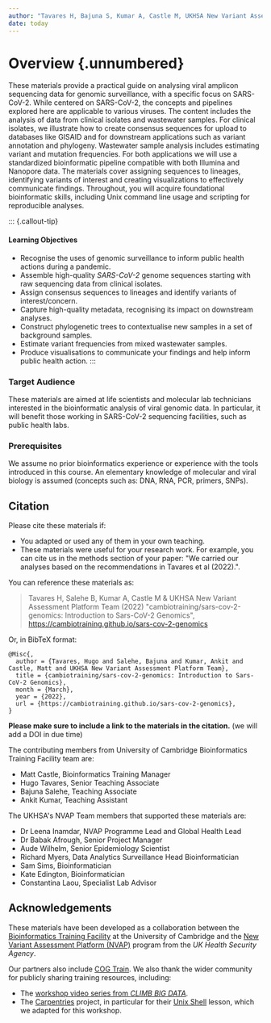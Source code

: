 ```yaml
---
author: "Tavares H, Bajuna S, Kumar A, Castle M, UKHSA New Variant Assessment Platform Team"
date: today
---
```


# Overview {.unnumbered} 

These materials provide a practical guide on analysing viral amplicon sequencing data for genomic surveillance, with a specific focus on SARS-CoV-2. 
While centered on SARS-CoV-2, the concepts and pipelines explored here are applicable to various viruses. 
The content includes the analysis of data from clinical isolates and wastewater samples. 
For clinical isolates, we illustrate how to create consensus sequences for upload to databases like GISAID and for downstream applications such as variant annotation and phylogeny. 
Wastewater sample analysis includes estimating variant and mutation frequencies.
For both applications we will use a standardized bioinformatic pipeline compatible with both Illumina and Nanopore data. 
The materials cover assigning sequences to lineages, identifying variants of interest and creating visualizations to effectively communicate findings. 
Throughout, you will acquire foundational bioinformatic skills, including Unix command line usage and scripting for reproducible analyses.

::: {.callout-tip}
#### Learning Objectives

- Recognise the uses of genomic surveillance to inform public health actions during a pandemic. 
- Assemble high-quality _SARS-CoV-2_ genome sequences starting with raw sequencing data from clinical isolates.
- Assign consensus sequences to lineages and identify variants of interest/concern.
- Capture high-quality metadata, recognising its impact on downstream analyses.
- Construct phylogenetic trees to contextualise new samples in a set of background samples.
- Estimate variant frequencies from mixed wastewater samples.
- Produce visualisations to communicate your findings and help inform public health action. 
:::


### Target Audience

These materials are aimed at life scientists and molecular lab technicians interested in the bioinformatic analysis of viral genomic data. 
In particular, it will benefit those working in SARS-CoV-2 sequencing facilities, such as public health labs.


### Prerequisites

We assume no prior bioinformatics experience or experience with the tools introduced in this course. 
An elementary knowledge of molecular and viral biology is assumed (concepts such as: DNA, RNA, PCR, primers, SNPs).


## Citation

<!-- We can do this at the end -->

Please cite these materials if:

- You adapted or used any of them in your own teaching.
- These materials were useful for your research work. For example, you can cite us in the methods section of your paper: "We carried our analyses based on the recommendations in Tavares et al (2022).".

You can reference these materials as: 

> Tavares H, Salehe B, Kumar A, Castle M & UKHSA New Variant Assessment Platform Team (2022) "cambiotraining/sars-cov-2-genomics: Introduction to Sars-CoV-2 Genomics", https://cambiotraining.github.io/sars-cov-2-genomics

Or, in BibTeX format:

```
@Misc{,
  author = {Tavares, Hugo and Salehe, Bajuna and Kumar, Ankit and Castle, Matt and UKHSA New Variant Assessment Platform Team},
  title = {cambiotraining/sars-cov-2-genomics: Introduction to Sars-CoV-2 Genomics},
  month = {March},
  year = {2022},
  url = {https://cambiotraining.github.io/sars-cov-2-genomics},
}
```

**Please make sure to include a link to the materials in the citation.** (we will add a DOI in due time)

The contributing members from University of Cambridge Bioinformatics Training Facility team are:

- Matt Castle, Bioinformatics Training Manager
- Hugo Tavares, Senior Teaching Associate
- Bajuna Salehe, Teaching Associate
- Ankit Kumar, Teaching Assistant

The UKHSA's NVAP Team members that supported these materials are:

- Dr Leena Inamdar, NVAP Programme Lead and Global Health Lead
- Dr Babak Afrough, Senior Project Manager
- Aude Wilhelm, Senior Epidemiology Scientist
- Richard Myers, Data Analytics Surveillance Head Bioinformatician
- Sam Sims, Bioinformatician
- Kate Edington, Bioinformatician
- Constantina Laou, Specialist Lab Advisor


## Acknowledgements

These materials have been developed as a collaboration between the [Bioinformatics Training Facility](https://bioinfotraining.bio.cam.ac.uk/) at the University of Cambridge and the [New Variant Assessment Platform (NVAP)](https://www.gov.uk/guidance/new-variant-assessment-platform) program from the _UK Health Security Agency_.

Our partners also include [COG Train](https://www.cogconsortium.uk/cog-train/about-cog-train/).
We also thank the wider community for publicly sharing training resources, including: 

- The [workshop video series from _CLIMB BIG DATA_](https://www.youtube.com/channel/UCdiGIIyryQL3x-Og5uiY1rw).
- The [Carpentries](https://carpentries.org/) project, in particular for their [Unix Shell](https://swcarpentry.github.io/shell-novice/) lesson, which we adapted for this workshop. 

